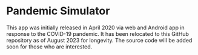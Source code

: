 # Pandemic Simulator 
This app was initially released in April 2020 via web and Android app in response to the COVID-19 pandemic. It has been relocated to this GitHub repository as of August 2023 for longevity. The source code will be added soon for those who are interested.


